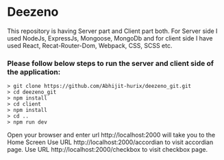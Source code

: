 # Deezeno

This repository is having Server part and Client part both. For Server side I used NodeJs, ExpressJs, Mongoose, MongoDb and for client side I have used React, Recat-Router-Dom, Webpack, CSS, SCSS etc.

### Please follow below steps to run the server and client side of the application:

```
> git clone https://github.com/Abhijit-hurix/deezeno_git.git
> cd deezeno_git
> npm install
> cd client 
> npm install
> cd ..
> npm run dev
```
Open your browser and enter url http://localhost:2000 will take you to the Home Screen
Use URL http://localhost:2000/accordian to visit accordian page.
Use URL http://localhost:2000/checkbox to visit checkbox page.